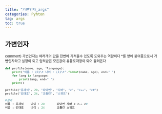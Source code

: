 ```yaml
---
title: "가변인자_args"
categories: Pyhton
tag: args
toc: true
---
```


## 가변인자
<span style = "font-size:80%">
comment)
가변인자는 여러개의 값을 한번에 가져올수 있도록 도와주는 역할이다
*를 앞에 붙여줌으로서 가변인자라고 설정이 되고 입력받은 모든값이 튜플로저장이 되어
불러온다
<span>

```python
def profile(name, age, *language):
    print("이름 : {0}\t 나이 : {1}\t".format(name, age), end=" ")
    for lang in language:
        print(lang, end=" ")
    print()

profile("유재석", 20, "파이썬", "자바", "c", "c++", "c#")
profile("김태호", 24, "코틀린", "스위프")

#결과
이름 : 유재석    나이 : 20       파이썬 자바 c c++ c# 
이름 : 김태호    나이 : 24       코틀린 스위프
```

